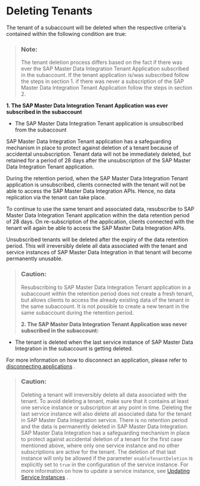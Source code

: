 <!-- loioc53da2571f5f4be5b76054c8a4b7a0d1 -->

# Deleting Tenants

The tenant of a subaccount will be deleted when the respective criteria's contained within the following condition are true:

> ### Note:  
> The tenant deletion process differs based on the fact if there was ever the SAP Master Data Integration Tenant Application subscribed in the subaccount. If the tenant application is/was subscribed follow the steps in section 1. if there was never a subscription of the SAP Master Data Integration Tenant Application follow the steps in section 2.

**1. The SAP Master Data Integration Tenant Application was ever subscribed in the subaccount** 

-   The SAP Master Data Integration Tenant application is unsubscribed from the subaccount


SAP Master Data Integration Tenant application has a safeguarding mechanism in place to protect against deletion of a tenant because of accidental unsubscription. Tenant data will not be immediately deleted, but retained for a period of 28 days after the unsubscription of the SAP Master Data Integration Tenant application.

During the retention period, when the SAP Master Data Integration Tenant application is unsubscribed, clients connected with the tenant will not be able to access the SAP Master Data Integration APIs. Hence, no data replication via the tenant can take place.

To continue to use the same tenant and associated data, resubscribe to SAP Master Data Integration Tenant application within the data retention period of 28 days. On re-subscription of the application, clients connected with the tenant will again be able to access the SAP Master Data Integration APIs.

Unsubscribed tenants will be deleted after the expiry of the data retention period. This will irreversibly delete all data associated with the tenant and service instances of SAP Master Data Integration in that tenant will become permanently unusable.

> ### Caution:  
> Resubscribing to SAP Master Data Integration Tenant application in a subaccount within the retention period does not create a fresh tenant, but allows clients to access the already existing data of the tenant in the same subaccount. It is not possible to create a new tenant in the same subaccount during the retention period.
> 
> **2. The SAP Master Data Integration Tenant Application was never subscribed in the subaccount:** 

-   The tenant is deleted when the last service instance of SAP Master Data Integration in the subaccount is getting deleted.


For more information on how to disconnect an application, please refer to [disconnecting applications](disconnecting-applications-d09d7b9.md) .

> ### Caution:  
> Deleting a tenant will irreversibly delete all data associated with the tenant. To avoid deleting a tenant, make sure that it contains at least one service instance or subscription at any point in time. Deleting the last service instance will also delete all associated data for the tenant in SAP Master Data Integration service. There is no retention period and the data is permanently deleted in SAP Master Data Integration. SAP Master Data Integration has a safeguarding mechanism in place to protect against accidental deletion of a tenant for the first case mentioned above, where only one service instance and no other subscriptions are active for the tenant. The deletion of that last instance will only be allowed if the parameter `enableTenantDeletion` is explicitly set to `true` in the configuration of the service instance. For more information on how to update a service instance, see [Updating Service Instances](https://help.sap.com/docs/SERVICEMANAGEMENT/09cc82baadc542a688176dce601398de/002ae850a32244af85c8405fbcd7d9ab.html) .

